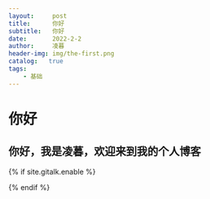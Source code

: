 ```yaml
---
layout:     post
title:      你好
subtitle:   你好
date:       2022-2-2
author:     凌暮
header-img: img/the-first.png
catalog:   true
tags:
    - 基础
---
```

# 你好
## 你好，我是凌暮，欢迎来到我的个人博客


<!-- Gitalk 评论 start  -->
{% if site.gitalk.enable %}
<!-- Link Gitalk 的支持文件  -->
<link rel="stylesheet" href="https://unpkg.com/gitalk/dist/gitalk.css">
<script src="https://unpkg.com/gitalk@latest/dist/gitalk.min.js"></script>

<div id="gitalk-container"></div>
    <script type="text/javascript">
    var gitalk = new Gitalk({

    // gitalk的主要参数
        clientID: `Github Application clientID`,
        clientSecret: `Github Application clientSecret`,
        repo: `存储你评论 issue 的 Github 仓库名`,
        owner: 'Github 用户名',
        admin: ['Github 用户名'],
        id: '页面的唯一标识，gitalk会根据这个标识自动创建的issue的标签',
    
    });
    gitalk.render('gitalk-container');
</script>
{% endif %}
<!-- Gitalk end -->
